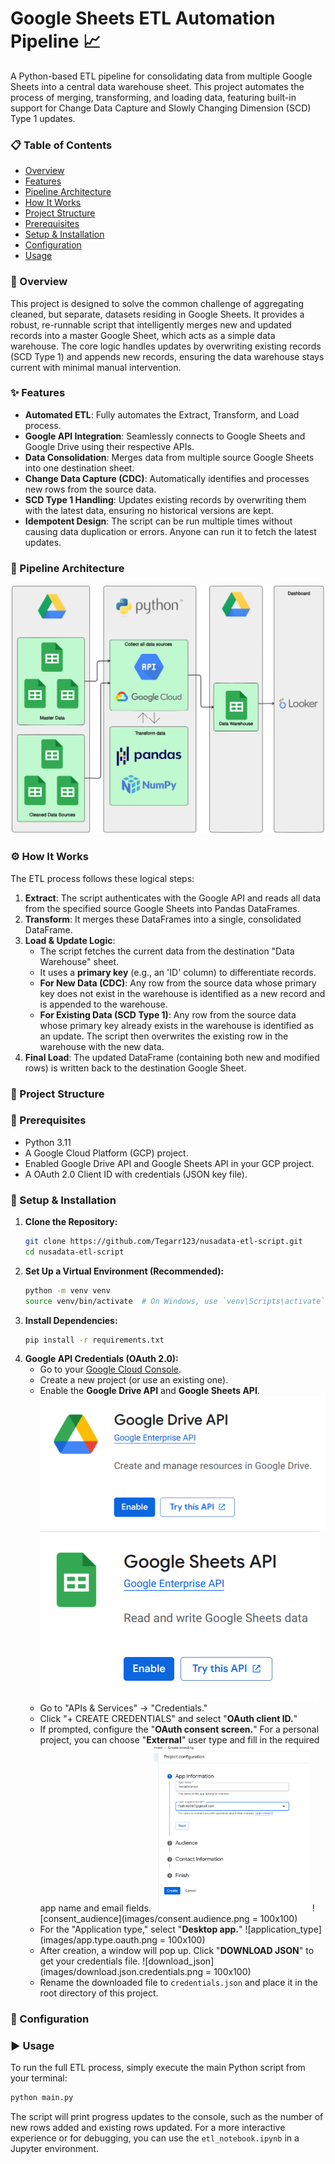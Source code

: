 # Google Sheets ETL Automation Pipeline 📈
A Python-based ETL pipeline for consolidating data from multiple Google Sheets into a central data warehouse sheet. This project automates the process of merging, transforming, and loading data, featuring built-in support for Change Data Capture and Slowly Changing Dimension (SCD) Type 1 updates.

### 📋 Table of Contents
- [Overview](#-overview)
- [Features](#-features)
- [Pipeline Architecture](#-pipeline-architecture)
- [How It Works](#-how-it-works)
- [Project Structure](#-project-structure)
- [Prerequisites](#-prerequisites)
- [Setup & Installation](#-setup--installation)
- [Configuration](#-configuration)
- [Usage](#%EF%B8%8F-usage)

### 🔎 Overview
This project is designed to solve the common challenge of aggregating cleaned, but separate, datasets residing in Google Sheets. It provides a robust, re-runnable script that intelligently merges new and updated records into a master Google Sheet, which acts as a simple data warehouse. The core logic handles updates by overwriting existing records (SCD Type 1) and appends new records, ensuring the data warehouse stays current with minimal manual intervention.

### ✨ Features
- **Automated ETL**: Fully automates the Extract, Transform, and Load process.
- **Google API Integration**: Seamlessly connects to Google Sheets and Google Drive using their respective APIs.
- **Data Consolidation**: Merges data from multiple source Google Sheets into one destination sheet.
- **Change Data Capture (CDC)**: Automatically identifies and processes new rows from the source data.
- **SCD Type 1 Handling**: Updates existing records by overwriting them with the latest data, ensuring no historical versions are kept.
- **Idempotent Design**: The script can be run multiple times without causing data duplication or errors. Anyone can run it to fetch the latest updates.
### 📄 Pipeline Architecture
![Architecture](images/architecture.png)

### ⚙️ How It Works
The ETL process follows these logical steps:
1. **Extract**: The script authenticates with the Google API and reads all data from the specified source Google Sheets into Pandas DataFrames.
2. **Transform**: It merges these DataFrames into a single, consolidated DataFrame.
3. **Load & Update Logic**:
   - The script fetches the current data from the destination "Data Warehouse" sheet.
   - It uses a **primary key** (e.g., an 'ID' column) to differentiate records.
   - **For New Data (CDC)**: Any row from the source data whose primary key does not exist in the warehouse is identified as a new record and is appended to the warehouse.
   - **For Existing Data (SCD Type 1)**: Any row from the source data whose primary key already exists in the warehouse is identified as an update. The script then overwrites the existing row in the warehouse with the new data.
4. **Final Load**: The updated DataFrame (containing both new and modified rows) is written back to the destination Google Sheet.

### 📁 Project Structure


### 🔧 Prerequisites
- Python 3.11
- A Google Cloud Platform (GCP) project.
- Enabled Google Drive API and Google Sheets API in your GCP project.
- A OAuth 2.0 Client ID with credentials (JSON key file).
  
### 🚀 Setup & Installation
1. **Clone the Repository:**
   ```bash
   git clone https://github.com/Tegarr123/nusadata-etl-script.git
   cd nusadata-etl-script
   ```
2. **Set Up a Virtual Environment (Recommended):**
   ```bash
   python -m venv venv
   source venv/bin/activate  # On Windows, use `venv\Scripts\activate`
   ```
3. **Install Dependencies:**
   ```bash
   pip install -r requirements.txt
   ```
4. **Google API Credentials (OAuth 2.0):**
   - Go to your [Google Cloud Console](https://console.cloud.google.com/).
   - Create a new project (or use an existing one).
   - Enable the **Google Drive API** and **Google Sheets API**.
   ![drive_api](images/drive.api.png) ![sheets_api](images/sheets.api.png)
   - Go to "APIs & Services" → "Credentials."
   - Click "+ CREATE CREDENTIALS" and select "**OAuth client ID.**"
   - If prompted, configure the "**OAuth consent screen.**" For a personal project, you can choose "**External**" user type and fill in the required app name and email fields.
   <img src="images/set.name.auth.platform.png" width="250"> ![consent_audience](images/consent.audience.png = 100x100)
   - For the "Application type," select "**Desktop app.**"
   ![application_type](images/app.type.oauth.png = 100x100)
   - After creation, a window will pop up. Click "**DOWNLOAD JSON**" to get your credentials file.
   ![download_json](images/download.json.credentials.png = 100x100)
   - Rename the downloaded file to ```credentials.json``` and place it in the root directory of this project.
   
### 🔩 Configuration

### ▶️ Usage
To run the full ETL process, simply execute the main Python script from your terminal:
```bash
python main.py
```
The script will print progress updates to the console, such as the number of new rows added and existing rows updated.
For a more interactive experience or for debugging, you can use the ```etl_notebook.ipynb``` in a Jupyter environment.
